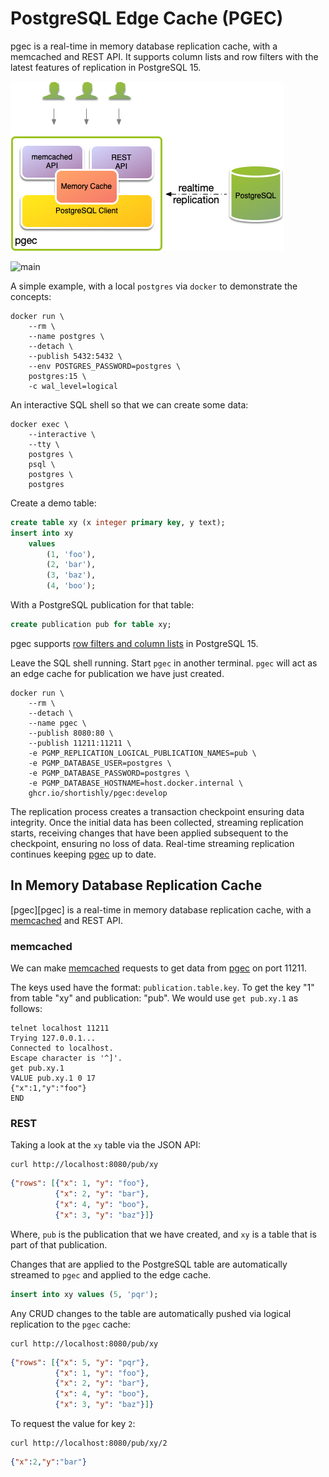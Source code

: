 # PostgreSQL Edge Cache (PGEC)

pgec is a real-time in memory database replication cache, with a
memcached and REST API. It supports column lists and row filters with
the latest features of replication in PostgreSQL 15.

![High Level Architecture](hla.png)

![main](https://github.com/shortishly/pgmp/actions/workflows/main.yml/badge.svg)

A simple example, with a local `postgres` via `docker` to demonstrate
the concepts:

```shell
docker run \
    --rm \
    --name postgres \
    --detach \
    --publish 5432:5432 \
    --env POSTGRES_PASSWORD=postgres \
    postgres:15 \
    -c wal_level=logical
```

An interactive SQL shell so that we can create some data:

```shell
docker exec \
    --interactive \
    --tty \
    postgres \
    psql \
    postgres \
    postgres
```

Create a demo table:

```sql
create table xy (x integer primary key, y text);
insert into xy
    values
        (1, 'foo'),
        (2, 'bar'),
        (3, 'baz'),
        (4, 'boo');
```

With a PostgreSQL publication for that table:

```sql
create publication pub for table xy;
```

pgec supports [row filters and column lists][shortishly-pgec] in
PostgreSQL 15.

Leave the SQL shell running. Start `pgec` in another terminal. `pgec`
will act as an edge cache for publication we have just created.

```shell
docker run \
    --rm \
    --detach \
    --name pgec \
    --publish 8080:80 \
    --publish 11211:11211 \
    -e PGMP_REPLICATION_LOGICAL_PUBLICATION_NAMES=pub \
    -e PGMP_DATABASE_USER=postgres \
    -e PGMP_DATABASE_PASSWORD=postgres \
    -e PGMP_DATABASE_HOSTNAME=host.docker.internal \
    ghcr.io/shortishly/pgec:develop
```

The replication process creates a transaction checkpoint ensuring data
integrity. Once the initial data has been collected, streaming
replication starts, receiving changes that have been applied
subsequent to the checkpoint, ensuring no loss of data. Real-time
streaming replication continues keeping [pgec][shortishly-pgec] up to date.

## In Memory Database Replication Cache

[pgec][pgec] is a real-time in memory database replication cache, with a
[memcached][memcached-org] and REST API.


### memcached

We can make [memcached][memcached-org] requests to get data from
[pgec][shortishly-pgec] on port 11211.

The keys used have the format: `publication.table.key`. To get the key
"1" from table "xy" and publication: "pub". We would use `get pub.xy.1`
as follows:

```shell
telnet localhost 11211
Trying 127.0.0.1...
Connected to localhost.
Escape character is '^]'.
get pub.xy.1
VALUE pub.xy.1 0 17
{"x":1,"y":"foo"}
END
```

### REST

Taking a look at the `xy` table via the JSON API:

```shell
curl http://localhost:8080/pub/xy
```
```json
{"rows": [{"x": 1, "y": "foo"},
          {"x": 2, "y": "bar"},
          {"x": 4, "y": "boo"},
          {"x": 3, "y": "baz"}]}
```

Where, `pub` is the publication that we have created, and `xy` is a
table that is part of that publication.

Changes that are applied to the PostgreSQL table are automatically
streamed to `pgec` and applied to the edge cache.

```sql
insert into xy values (5, 'pqr');
```

Any CRUD changes to the table are automatically pushed via logical
replication to the `pgec` cache:

```shell
curl http://localhost:8080/pub/xy
```
```json
{"rows": [{"x": 5, "y": "pqr"},
          {"x": 1, "y": "foo"},
          {"x": 2, "y": "bar"},
          {"x": 4, "y": "boo"},
          {"x": 3, "y": "baz"}]}
```

To request the value for key `2`:

```shell
curl http://localhost:8080/pub/xy/2
```
```json
{"x":2,"y":"bar"}
```


[memcached-org]: https://memcached.org/
[shortishly-log-rep-fifteen]: https://shortishly.com/blog/pgmp-log-rep-postgresql-fifteen/
[shortishly-memcached]: https://shortishly.com/blog/mcd-emulating-memcached-with-statem-and-socket/
[shortishly-pgec]: https://shortishly.com/blog/postgresql-edge-cache/
